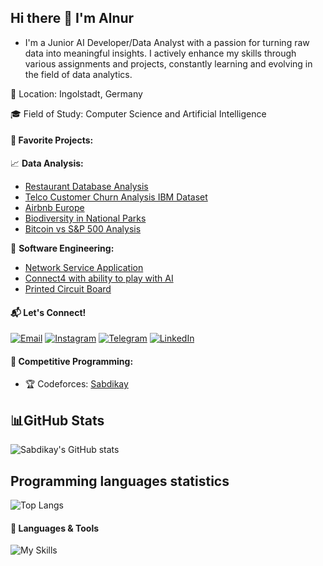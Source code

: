 ## Hi there 👋 I'm Alnur
- I'm a Junior AI Developer/Data Analyst with a passion for turning raw data into meaningful insights. I actively enhance my skills through various assignments and projects, constantly learning and evolving in the field of data analytics.

📍 Location: Ingolstadt, Germany

🎓 Field of Study: Computer Science and Artificial Intelligence


#### 💼 Favorite Projects:
 📈 **Data Analysis:**  
  - [Restaurant Database Analysis](https://github.com/Sabdikay/SQL-Project)
  - [Telco Customer Churn Analysis IBM Dataset](https://github.com/Sabdikay/Telco-Customer-Churn-Analysis-IBM-Dataset)
  - [Airbnb Europe](https://github.com/Sabdikay/Airbnb-Europe)
  - [Biodiversity in National Parks](https://github.com/Sabdikay/Analysis-of-Biodiversity)
  - [Bitcoin vs S&P 500 Analysis](https://github.com/Sabdikay/Bitcoin-Analysis)

🔧 **Software Engineering:**
  - [Network Service Application](https://github.com/Sabdikay/Network-Service-application)
  - [Connect4 with ability to play with AI](https://github.com/Sabdikay/Connect4)
  - [Printed Circuit Board](https://github.com/Sabdikay/Printed-Circuit-Board)

#### 📬 Let's Connect!
  
<a href="mailto:aln9539@thi.de" target="_blank">
<img src="https://img.shields.io/badge/Gmail-D14836?style=for-the-badge&logo=gmail&logoColor=white" alt="Email"></a>


  <a href="https://instagram.com/last.natural" target="_blank">
    <img src="https://img.shields.io/badge/Instagram-E4405F?style=for-the-badge&logo=instagram&logoColor=white." alt="Instagram"></a>

   
  <a href="https://t.me/Eternalnatural" target="_blank">
    <img src="https://img.shields.io/badge/Telegram-26A5E4?style=for-the-badge&logo=telegram&logoColor=white" alt="Telegram"></a>

    
<a href="https://www.linkedin.com/in/alnur-nurumov-452b482b7/" target="_blank">
<img src="https://img.shields.io/badge/LinkedIn-0077B5?style=for-the-badge&logo=linkedin&logoColor=white"alt="LinkedIn"></a>

#### 🎯 Competitive Programming:
- 🏆 Codeforces: [Sabdikay](https://codeforces.com/profile/Sabdikay)

## 📊GitHub Stats

![Sabdikay's GitHub stats](https://github-readme-stats.vercel.app/api?username=Sabdikay&show_icons=true&theme=ocean_da)


## Programming languages statistics
![Top Langs](https://github-readme-stats.vercel.app/api/top-langs/?username=Sabdikay&size_weight=0.25&count_weight=0.75&theme=ocean_da)


#### 🔧 Languages & Tools
![My Skills](https://go-skill-icons.vercel.app/api/icons?i=python,jupyter,anaconda,tableau,pandas,numpy,matplotlib,seaborn,looker,github,clion,pycharm,excel,powerpoint)
